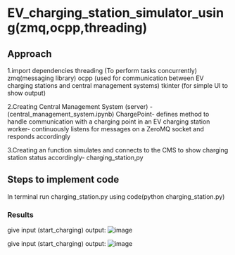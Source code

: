 # EV_charging_station_simulator_using(zmq,ocpp,threading)

## Approach
1.import dependencies
  threading (To perform tasks concurrently)
  zmq(messaging library)
  ocpp (used for communication between EV charging stations and central management systems)
  tkinter (for simple UI to show output)
  
2.Creating Central Management System (server) - (central_management_system.ipynb)
  ChargePoint- defines method to handle communication with a charging point in an EV charging station
  worker- continuously listens for messages on a ZeroMQ socket and responds accordingly

3.Creating an function simulates and connects to the CMS to show charging station status accordingly- charging_station,py

## Steps to implement code
In terminal run charging_station.py using code(python charging_station.py)

### Results
give input (start_charging)
output:
![image](https://github.com/antonynishioj/EV_charging_station_simulator_using-zmq-ocpp-threading-/assets/157102286/d16c7dcd-f627-430c-9471-dbeb7d9f2da7)


give input (start_charging)
output:
![image](https://github.com/antonynishioj/EV_charging_station_simulator_using-zmq-ocpp-threading-/assets/157102286/ba239d27-1524-4516-a21d-168235bcbb20)
